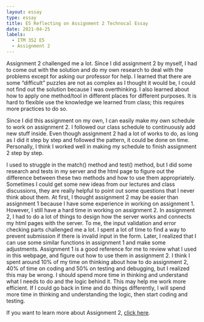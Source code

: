 ```yaml
---
layout: essay
type: essay
title: E5 Reflecting on Assignment 2 Technocal Essay
date: 2021-04-25
labels:
  - ITM 352 E5
  - Assignment 2
---
```

Assignment 2 challenged me a lot. Since I did assignment 2 by myself, I had to come out with the solution and do my own research to deal with the problems except for asking our professor for help. I learned that there are some “difficult” puzzles are not as complex as I thought it would be, I could not find out the solution because I was overthinking. I also learned about how to apply one method/tool in different places for different purposes. It is hard to flexible use the knowledge we learned from class; this requires more practices to do so. <br>

Since I did this assignment on my own, I can easily make my own schedule to work on assignment 2. I followed our class schedule to continuously add new stuff inside. Even though assignment 2 had a lot of works to do, as long as I did it step by step and followed the pattern, it could be done on time. Personally, I think I worked well in making my schedule to finish assignment 2 step by step. <br>

I used to struggle in the match() method and test() method, but I did some research and tests in my server and the html page to figure out the difference between these two methods and how to use them appropriately. Sometimes I could get some new ideas from our lectures and class discussions, they are really helpful to point out some questions that I never think about them.
At first, I thought assignment 2 may be easier than assignment 1 because I have some experience in working on assignment 1. However, I still have a hard time in working on assignment 2. In assignment 2, I had to do a lot of things to design how the server works and connects my html pages with the server. To me, the input validation and error checking parts challenged me a lot. I spent a lot of time to find a way to prevent submission if there is invalid input in the form. Later, I realized that I can use some similar functions in assignment 1 and make some adjustments. Assignment 1 is a good reference for me to review what I used in this webpage, and figure out how to use them in assignment 2. I think I spent around 10% of my time on thinking about how to do assignment 2, 40% of time on coding and 50% on testing and debugging, but I realized this may be wrong. I should spend more time in thinking and understand what I needs to do and the logic behind it. This may help me work more efficient. If I could go back in time and do things differently, I will spend more time in thinking and understanding the logic, then start coding and testing. <br>

If you want to learn more about Assignment 2, <a href="https://dport96.github.io/ITM352/morea/150.Assignment2/experience-Assignment2_retrospective.html">click here</a>.


